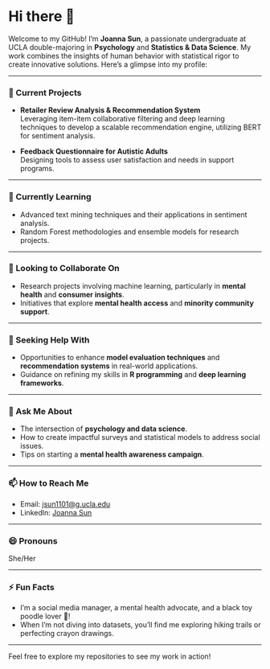# Hi there 👋

Welcome to my GitHub! I’m **Joanna Sun**, a passionate undergraduate at UCLA double-majoring in **Psychology** and **Statistics & Data Science**. My work combines the insights of human behavior with statistical rigor to create innovative solutions. Here’s a glimpse into my profile:

---

### 🔭 Current Projects
- **Retailer Review Analysis & Recommendation System**  
  Leveraging item-item collaborative filtering and deep learning techniques to develop a scalable recommendation engine, utilizing BERT for sentiment analysis.  

- **Feedback Questionnaire for Autistic Adults**  
  Designing tools to assess user satisfaction and needs in support programs.

---

### 🌱 Currently Learning
- Advanced text mining techniques and their applications in sentiment analysis.  
- Random Forest methodologies and ensemble models for research projects.

---

### 👯 Looking to Collaborate On
- Research projects involving machine learning, particularly in **mental health** and **consumer insights**.  
- Initiatives that explore **mental health access** and **minority community support**.

---

### 🤔 Seeking Help With
- Opportunities to enhance **model evaluation techniques** and **recommendation systems** in real-world applications.  
- Guidance on refining my skills in **R programming** and **deep learning frameworks**.

---

### 💬 Ask Me About
- The intersection of **psychology and data science**.  
- How to create impactful surveys and statistical models to address social issues.  
- Tips on starting a **mental health awareness campaign**.

---

### 📫 How to Reach Me
- Email: [jsun1101@g.ucla.edu](mailto:jsun1101@g.ucla.edu)  
- LinkedIn: [Joanna Sun](https://linkedin.com/in/joanna-sun)

---

### 😄 Pronouns
She/Her  

---

### ⚡ Fun Facts
- I’m a social media manager, a mental health advocate, and a black toy poodle lover 🐾!  
- When I’m not diving into datasets, you’ll find me exploring hiking trails or perfecting crayon drawings.  

---

Feel free to explore my repositories to see my work in action!  
